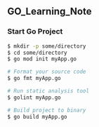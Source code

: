 ## GO_Learning_Note

### Start Go Project

```bash
$ mkdir -p some/directory
$ cd some/directory
$ go mod init myApp.go

# Format your source code
$ go fmt myApp.go

# Run static analysis tool
$ golint myApp.go

# Build project to binary
$ go build myApp.go

```


